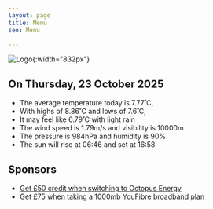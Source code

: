 ```yaml
---
layout: page
title: Menu
seo: Menu

---
```


![Logo](/images/logo.jpg){:width="832px"}

<!-- weather_marker starts -->
## On Thursday, 23 October 2025

- The average temperature today is 7.77˚C,
- With highs of 8.86˚C and lows of 7.6˚C,
- It may feel like 6.79˚C with light rain
- The wind speed is 1.79m/s and visibility is 10000m
- The pressure is 984hPa and humidity is 90%
- The sun will rise at 06:46 and set at 16:58

<!-- weather_marker ends -->

## Sponsors

- [Get £50 credit when switching to Octopus Energy](https://bit.ly/3oD1nnS)
- [Get £75 when taking a 1000mb YouFibre broadband plan](https://aklam.io/91zWhU?)
